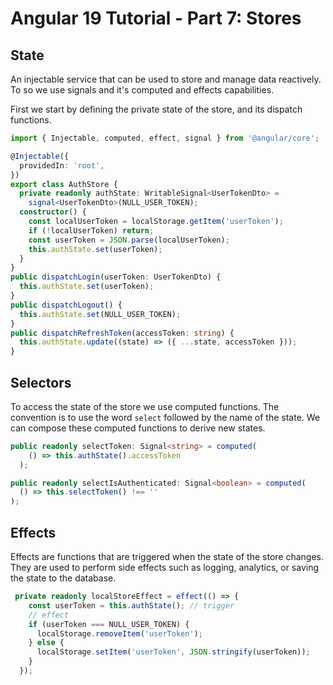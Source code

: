 # Angular 19 Tutorial - Part 7: Stores

## State
An injectable service that can be used to store and manage data reactively. To so we use signals and it's computed and effects capabilities. 

First we start by defining the private state of the store, and its dispatch functions.

```typescript
import { Injectable, computed, effect, signal } from '@angular/core';

@Injectable({
  providedIn: 'root',
})
export class AuthStore {
  private readonly authState: WritableSignal<UserTokenDto> =
    signal<UserTokenDto>(NULL_USER_TOKEN);
  constructor() {
    const localUserToken = localStorage.getItem('userToken');
    if (!localUserToken) return;
    const userToken = JSON.parse(localUserToken);
    this.authState.set(userToken);
  }
}
public dispatchLogin(userToken: UserTokenDto) {
  this.authState.set(userToken);
}
public dispatchLogout() {
  this.authState.set(NULL_USER_TOKEN);
}
public dispatchRefreshToken(accessToken: string) {
  this.authState.update((state) => ({ ...state, accessToken }));
}

```

## Selectors

To access the state of the store we use computed functions. The convention is to use the word `select` followed by the name of the state. We can compose these computed functions to derive new states.

```typescript
public readonly selectToken: Signal<string> = computed(
    () => this.authState().accessToken
  );

public readonly selectIsAuthenticated: Signal<boolean> = computed(
  () => this.selectToken() !== ''
);
```

## Effects

Effects are functions that are triggered when the state of the store changes. They are used to perform side effects such as logging, analytics, or saving the state to the database.

```typescript
 private readonly localStoreEffect = effect(() => {
    const userToken = this.authState(); // trigger
    // effect
    if (userToken === NULL_USER_TOKEN) {
      localStorage.removeItem('userToken');
    } else {
      localStorage.setItem('userToken', JSON.stringify(userToken));
    }
  });
```

